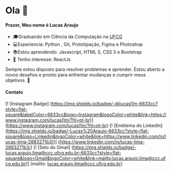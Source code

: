# Ola 👋 

#### Prazer, Meu nome é Lucas Araujo   

-   🎓Graduando em Ciência da Computação na  [UFCG](https://portal.ufcg.edu.br/)
-   💻Experiencia:  Python , Git, Prototipação, Figma e Photoshop 
-   📚Estou aprendendo: Javascript, HTML 5, CSS 3 e Bootstrap
-   🎯  Tenho interesse: ReactJs

Sempre estou disposto para resolver problemas e aprender. Estou aberto a novos desafios e pronto para enfrentar mudanças e cumprir meus objetivos. 🚀

####  Contato

[! [Instagram Badge] (https://img.shields.io/badge/-@lucasl1m-6633cc?style=flat-square&labelColor=6633cc&logo=Instagram&logoColor=white&link=https://www.instagram.com/lucasl1m/?hl=pt-br)] (https://www.instagram.com/lucasl1m/?hl=pt-br)  [! [Emblema do Linkedin] (https://img.shields.io/badge/-Lucas%20Araujo-6633cc?style=flat-square&logo=Linkedin&logoColor=white&link=https://www.linkedin.com/in/lucas-lima-2883271b3/)] (https://www.linkedin.com/in/lucas-lima-2883271b3/)  [! [Selo do Gmail] (https://img.shields.io/badge/-lucas.araujo.lima@ccc.ufcg.edu.br-6633cc?style=flat-square&logo=Gmail&logoColor=white&link=mailto:lucas.araujo.lima@ccc.ufcg.edu.br)] (mailto: lucas.araujo.lima@ccc.ufcg.edu.br)

